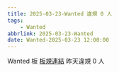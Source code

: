 ```yaml
---
title: 2025-03-23-Wanted 違規 0 人
tags:
    - Wanted
abbrlink: 2025-03-23-Wanted
date: Wanted-2025-03-23 12:00:00
---
```

Wanted 板 [板規連結](https://www.ptt.cc/bbs/Wanted/M.1608829773.A.D3B.html)
昨天違規 0 人
